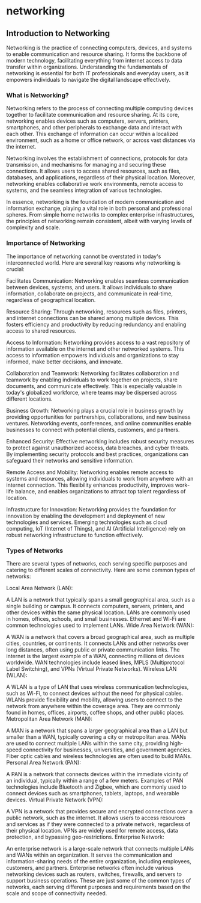 # networking
## Introduction to Networking
Networking is the practice of connecting computers, devices, and systems to enable communication and resource sharing. It forms the backbone of modern technology, facilitating everything from internet access to data transfer within organizations. Understanding the fundamentals of networking is essential for both IT professionals and everyday users, as it empowers individuals to navigate the digital landscape effectively.

### What is Networking?
Networking refers to the process of connecting multiple computing devices together to facilitate communication and resource sharing. At its core, networking enables devices such as computers, servers, printers, smartphones, and other peripherals to exchange data and interact with each other. This exchange of information can occur within a localized environment, such as a home or office network, or across vast distances via the internet.

Networking involves the establishment of connections, protocols for data transmission, and mechanisms for managing and securing these connections. It allows users to access shared resources, such as files, databases, and applications, regardless of their physical location. Moreover, networking enables collaborative work environments, remote access to systems, and the seamless integration of various technologies.

In essence, networking is the foundation of modern communication and information exchange, playing a vital role in both personal and professional spheres. From simple home networks to complex enterprise infrastructures, the principles of networking remain consistent, albeit with varying levels of complexity and scale.

### Importance of Networking

The importance of networking cannot be overstated in today's interconnected world. Here are several key reasons why networking is crucial:

Facilitates Communication: Networking enables seamless communication between devices, systems, and users. It allows individuals to share information, collaborate on projects, and communicate in real-time, regardless of geographical location.

Resource Sharing: Through networking, resources such as files, printers, and internet connections can be shared among multiple devices. This fosters efficiency and productivity by reducing redundancy and enabling access to shared resources.

Access to Information: Networking provides access to a vast repository of information available on the internet and other networked systems. This access to information empowers individuals and organizations to stay informed, make better decisions, and innovate.

Collaboration and Teamwork: Networking facilitates collaboration and teamwork by enabling individuals to work together on projects, share documents, and communicate effectively. This is especially valuable in today's globalized workforce, where teams may be dispersed across different locations.

Business Growth: Networking plays a crucial role in business growth by providing opportunities for partnerships, collaborations, and new business ventures. Networking events, conferences, and online communities enable businesses to connect with potential clients, customers, and partners.

Enhanced Security: Effective networking includes robust security measures to protect against unauthorized access, data breaches, and cyber threats. By implementing security protocols and best practices, organizations can safeguard their networks and sensitive information.

Remote Access and Mobility: Networking enables remote access to systems and resources, allowing individuals to work from anywhere with an internet connection. This flexibility enhances productivity, improves work-life balance, and enables organizations to attract top talent regardless of location.

Infrastructure for Innovation: Networking provides the foundation for innovation by enabling the development and deployment of new technologies and services. Emerging technologies such as cloud computing, IoT (Internet of Things), and AI (Artificial Intelligence) rely on robust networking infrastructure to function effectively.


###  Types of Networks
There are several types of networks, each serving specific purposes and catering to different scales of connectivity. Here are some common types of networks:

Local Area Network (LAN):

A LAN is a network that typically spans a small geographical area, such as a single building or campus.
It connects computers, servers, printers, and other devices within the same physical location.
LANs are commonly used in homes, offices, schools, and small businesses.
Ethernet and Wi-Fi are common technologies used to implement LANs.
Wide Area Network (WAN):

A WAN is a network that covers a broad geographical area, such as multiple cities, countries, or continents.
It connects LANs and other networks over long distances, often using public or private communication links.
The internet is the largest example of a WAN, connecting millions of devices worldwide.
WAN technologies include leased lines, MPLS (Multiprotocol Label Switching), and VPNs (Virtual Private Networks).
Wireless LAN (WLAN):

A WLAN is a type of LAN that uses wireless communication technologies, such as Wi-Fi, to connect devices without the need for physical cables.
WLANs provide flexibility and mobility, allowing users to connect to the network from anywhere within the coverage area.
They are commonly found in homes, offices, airports, coffee shops, and other public places.
Metropolitan Area Network (MAN):

A MAN is a network that spans a larger geographical area than a LAN but smaller than a WAN, typically covering a city or metropolitan area.
MANs are used to connect multiple LANs within the same city, providing high-speed connectivity for businesses, universities, and government agencies.
Fiber optic cables and wireless technologies are often used to build MANs.
Personal Area Network (PAN):

A PAN is a network that connects devices within the immediate vicinity of an individual, typically within a range of a few meters.
Examples of PAN technologies include Bluetooth and Zigbee, which are commonly used to connect devices such as smartphones, tablets, laptops, and wearable devices.
Virtual Private Network (VPN):

A VPN is a network that provides secure and encrypted connections over a public network, such as the internet.
It allows users to access resources and services as if they were connected to a private network, regardless of their physical location.
VPNs are widely used for remote access, data protection, and bypassing geo-restrictions.
Enterprise Network:

An enterprise network is a large-scale network that connects multiple LANs and WANs within an organization.
It serves the communication and information-sharing needs of the entire organization, including employees, customers, and partners.
Enterprise networks often include various networking devices such as routers, switches, firewalls, and servers to support business operations.
These are just some of the common types of networks, each serving different purposes and requirements based on the scale and scope of connectivity needed.
